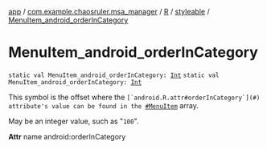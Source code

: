 [app](../../../index.md) / [com.example.chaosruler.msa_manager](../../index.md) / [R](../index.md) / [styleable](index.md) / [MenuItem_android_orderInCategory](.)

# MenuItem_android_orderInCategory

`static val MenuItem_android_orderInCategory: `[`Int`](https://kotlinlang.org/api/latest/jvm/stdlib/kotlin/-int/index.html)
`static val MenuItem_android_orderInCategory: `[`Int`](https://kotlinlang.org/api/latest/jvm/stdlib/kotlin/-int/index.html)

This symbol is the offset where the ``[`android.R.attr#orderInCategory`](#) attribute's value can be found in the ``[`#MenuItem`](-menu-item.md) array.

May be an integer value, such as "`100`".

**Attr**
name android:orderInCategory

